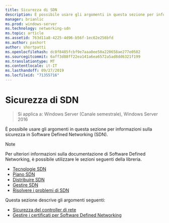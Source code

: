 ```yaml
---
title: Sicurezza di SDN
description: È possibile usare gli argomenti in questa sezione per informazioni sulla sicurezza in Software Defined Networking \(SDN\) in Windows Server 2016 datacenter.
manager: brianlic
ms.prod: windows-server
ms.technology: networking-sdn
ms.topic: article
ms.assetid: 763d11a8-4225-4d96-b56f-1ec62e256bfd
ms.author: pashort
author: shortpatti
ms.openlocfilehash: dc8f8485fcbf9e7aaa0ee50a220658ae277e0502
ms.sourcegitcommit: 6aff3d88ff22ea141a6ea6572a5ad8dd6321f199
ms.translationtype: MT
ms.contentlocale: it-IT
ms.lasthandoff: 09/27/2019
ms.locfileid: "71355716"
---
```

# <a name="security-for-sdn"></a>Sicurezza di SDN

>Si applica a: Windows Server (Canale semestrale), Windows Server 2016

È possibile usare gli argomenti in questa sezione per informazioni sulla sicurezza in Software Defined Networking \(SDN\).

>[!Note]
>Per ulteriori informazioni sulla documentazione di Software Defined Networking, è possibile utilizzare le sezioni seguenti della libreria.
>
> - [Tecnologie SDN](../technologies/Software-Defined-Networking-Technologies.md)  
> - [Piano SDN](../plan/Plan-Software-Defined-Networking.md) 
> - [Distribuire SDN](../deploy/Deploy-Software-Defined-Networking.md)  
> - [Gestire SDN](../manage/manage-sdn.md)  
> - [Risolvere i problemi di SDN](../troubleshoot/Troubleshoot-Software-Defined-Networking.md)

Questa sezione descrive gli argomenti seguenti:

- [Sicurezza del controller di rete](nc-security.md)
- [Gestire i certificati per Software Defined Networking](sdn-manage-certs.md)